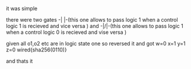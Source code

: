 it was simple 

there were two gates -| |-(this one allows to pass logic 1 when a control logic 1 is recieved and vice versa ) and -|/|-(this one allows to pass logic 1 when a control logic 0 is recieved and vise versa )

given all o1,o2 etc are in logic state one so reversed it and got 
w=0
x=1
y=1
z=0
wired{sha256(0110)}

and thats it 

